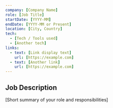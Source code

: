 ```yaml
---
company: [Company Name]
role: [Job Title]
startDate: [YYYY-MM]
endDate: [YYYY-MM or Present]
location: [City, Country]
tech:
  - [Tech / Tools used]
  - [Another tech]
links:
  - text: [Link display text]
    url: [https://example.com]
  - text: [Another link]
    url: [https://example.com]
---
```


## Job Description

[Short summary of your role and responsibilities]